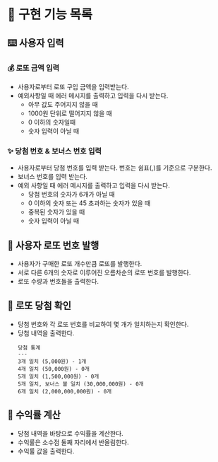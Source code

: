 # :memo: 구현 기능 목록

## :keyboard: 사용자 입력

### :moneybag: 로또 금액 입력

- 사용자로부터 로또 구입 금액을 입력받는다.
- 예외사항일 때 에러 메시지를 출력하고 입력을 다시 받는다.
  - 아무 값도 주어지지 않을 때
  - 1000원 단위로 떨어지지 않을 때
  - 0 이하의 숫자일때
  - 숫자 입력이 아닐 때

### :sparkles: 당첨 번호 & 보너스 번호 입력

- 사용자로부터 당첨 번호를 입력 받는다. 번호는 쉼표(,)를 기준으로 구분한다.
- 보너스 번호를 입력 받는다.
- 예외 사항일 때 에러 메시지를 출력하고 입력을 다시 받는다.
  - 당첨 번호의 숫자가 6개가 아닐 때
  - 0 이하의 숫자 또는 45 초과하는 숫자가 있을 때
  - 중복된 숫자가 있을 때
  - 숫자 입력이 아닐 때

## :1234: 사용자 로또 번호 발행

- 사용자가 구매한 로또 개수만큼 로또를 발행한다. 
- 서로 다른 6개의 숫자로 이루어진 오름차순의 로또 번호를 발행한다.
- 로또 수량과 번호들을 출력한다.

## :money_with_wings: 로또 당첨 확인

- 당첨 번호와 각 로또 번호를 비교하여 몇 개가 일치하는지 확인한다.
- 당첨 내역을 출력한다.
  ```
  당첨 통계
  ---
  3개 일치 (5,000원) - 1개
  4개 일치 (50,000원) - 0개
  5개 일치 (1,500,000원) - 0개
  5개 일치, 보너스 볼 일치 (30,000,000원) - 0개
  6개 일치 (2,000,000,000원) - 0개
  ```

## :abacus: 수익률 계산
- 당첨 내역을 바탕으로 수익률을 계산한다.
- 수익률은 소수점 둘째 자리에서 반올림한다.
- 수익률 값을 출력한다.
